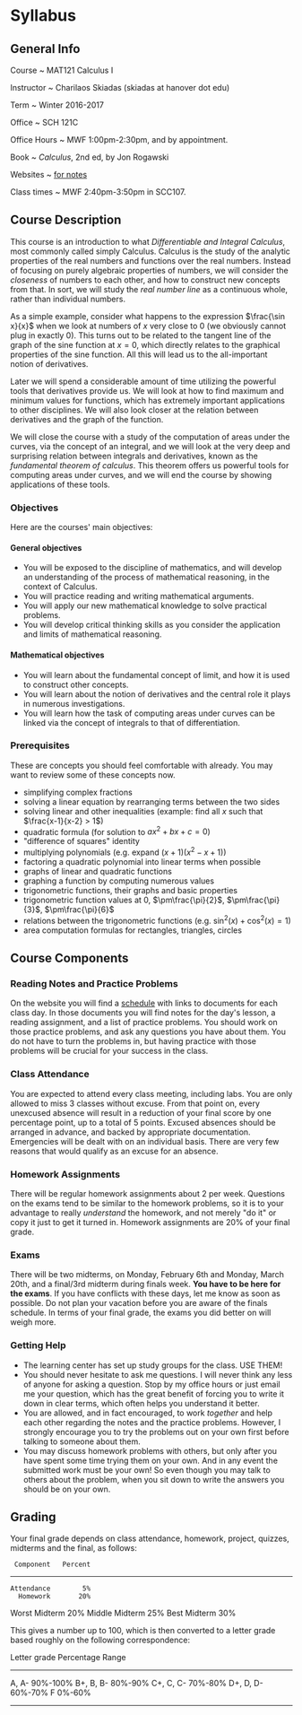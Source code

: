 # Syllabus

## General Info

Course
  ~ MAT121 Calculus I

Instructor
  ~ Charilaos Skiadas (skiadas at hanover dot edu)

Term
  ~ Winter 2016-2017

Office
  ~ SCH 121C

Office Hours
  ~ MWF 1:00pm-2:30pm, and by appointment.

Book
  ~ *Calculus*, 2nd ed, by Jon Rogawski

Websites
  ~ [for notes](skiadas.github.io/Calc1Course/site/)

Class times
  ~ MWF 2:40pm-3:50pm in SCC107.

## Course Description

This course is an introduction to what *Differentiable and Integral Calculus*, most commonly called simply Calculus. Calculus is the study of the analytic properties of the real numbers and functions over the real numbers. Instead of focusing on purely algebraic properties of numbers, we will consider the *closeness* of numbers to each other, and how to construct new concepts from that. In sort, we will study the *real number line* as a continuous whole, rather than individual numbers.

As a simple example, consider what happens to the expression $\frac{\sin x}{x}$ when we look at numbers of $x$ very close to $0$ (we obviously cannot plug in exactly $0$). This turns out to be related to the tangent line of the graph of the sine function at $x=0$, which directly relates to the graphical properties of the sine function. All this will lead us to the all-important notion of derivatives.

Later we will spend a considerable amount of time utilizing the powerful tools that derivatives provide us. We will look at how to find maximum and minimum values for functions, which has extremely important applications to other disciplines. We will also look closer at the relation between derivatives and the graph of the function.

We will close the course with a study of the computation of areas under the curves, via the concept of an integral, and we will look at the very deep and surprising relation between integrals and derivatives, known as the *fundamental theorem of calculus*. This theorem offers us powerful tools for computing areas under curves, and we will end the course by showing applications of these tools.

### Objectives

Here are the courses' main objectives:

#### General objectives

- You will be exposed to the discipline of mathematics, and will develop an understanding of the process of mathematical reasoning, in the context of Calculus.
- You will practice reading and writing mathematical arguments.
- You will apply our new mathematical knowledge to solve practical problems.
- You will develop critical thinking skills as you consider the application and limits of mathematical reasoning.

#### Mathematical objectives

- You will learn about the fundamental concept of limit, and how it is used to construct other concepts.
- You will learn about the notion of derivatives and the central role it plays in numerous investigations.
- You will learn how the task of computing areas under curves can be linked via the concept of integrals to that of differentiation.

### Prerequisites

These are concepts you should feel comfortable with already. You may want to review some of these concepts now.

- simplifying complex fractions
- solving a linear equation by rearranging terms between the two sides
- solving linear and other inequalities (example: find all $x$ such that $\frac{x-1}{x-2} > 1$)
- quadratic formula (for solution to $ax^2 + bx +c = 0$)
- "difference of squares" identity
- multiplying polynomials (e.g. expand $(x+1)(x^2-x+1)$)
- factoring a quadratic polynomial into linear terms when possible
- graphs of linear and quadratic functions
- graphing a function by computing numerous values
- trigonometric functions, their graphs and basic properties
- trigonometric function values at $0$, $\pm\frac{\pi}{2}$, $\pm\frac{\pi}{3}$, $\pm\frac{\pi}{6}$
- relations between the trigonometric functions (e.g. $\sin^2(x) + \cos^2(x) = 1$)
- area computation formulas for rectangles, triangles, circles

## Course Components

### Reading Notes and Practice Problems

On the website you will find a [schedule](http://skiadas.github.io/Calc1Course/site/schedule.html) with links to documents for each class day. In those documents you will find notes for the day's lesson, a reading assignment, and a list of practice problems. You should work on those practice problems, and ask any questions you have about them. You do not have to turn the problems in, but having practice with those problems will be crucial for your success in the class.

### Class Attendance

You are expected to attend every class meeting, including labs. You are only allowed to miss 3 classes without excuse. From that point on, every unexcused absence will result in a reduction of your final score by one percentage point, up to a total of 5 points. Excused absences should be arranged in advance, and backed by appropriate documentation. Emergencies will be dealt with on an individual basis. There are very few reasons that would qualify as an excuse for an absence.

### Homework Assignments

There will be regular homework assignments about 2 per week. Questions on the exams tend to be similar to the homework problems, so it is to your advantage to really *understand* the homework, and not merely "do it" or copy it just to get it turned in. Homework assignments are 20% of your final grade.

### Exams

There will be two midterms, on Monday, February 6th and Monday, March 20th, and a final/3rd midterm during finals week. **You have to be here for the exams**. If you have conflicts with these days, let me know as soon as possible. Do not plan your vacation before you are aware of the finals schedule. In terms of your final grade, the exams you did better on will weigh more.

### Getting Help

- The learning center has set up study groups for the class. USE THEM!
- You should never hesitate to ask me questions. I will never think any less of anyone for asking a question. Stop by my office hours or just email me your question, which has the great benefit of forcing you to write it down in clear terms, which often helps you understand it better.
- You are allowed, and in fact encouraged, to work *together* and help each other regarding the notes and the practice problems. However, I strongly encourage you to try the problems out on your own first before talking to someone about them.
- You may discuss homework problems with others, but only after you have spent some time trying them on your own. And in any event the submitted work must be your own! So even though you may talk to others about the problem, when you sit down to write the answers you should be on your own.

## Grading

Your final grade depends on class attendance, homework, project, quizzes, midterms and the final, as follows:

     Component   Percent
--------------  --------
    Attendance        5%
      Homework       20%
 Worst Midterm       20%
Middle Midterm       25%
  Best Midterm       30%

This gives a number up to 100, which is then converted to a letter grade based roughly on the following correspondence:

 Letter grade     Percentage Range
--------------   -----------------
   A, A-                  90%-100%
   B+, B, B-               80%-90%
   C+, C, C-               70%-80%
   D+, D, D-               60%-70%
      F                     0%-60%
--------------   -----------------

